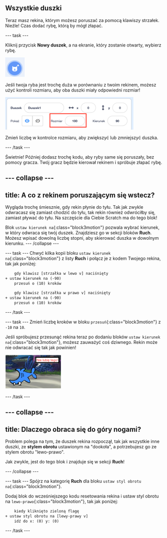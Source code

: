 ## Wszystkie duszki

Teraz masz rekina, którym możesz poruszać za pomocą klawiszy strzałek. Nieźle! Czas dodać rybę, którą by mógł złapać.

--- task ---

Kliknij przycisk **Nowy duszek**, a na ekranie, który zostanie otwarty, wybierz rybę.

![Przycisk nowy duszek](images/spritesNewFromLibrary.png)

Jeśli twoja ryba jest trochę duża w porównaniu z twoim rekinem, możesz użyć kontroli rozmiaru, aby oba duszki miały odpowiedni rozmiar!

![Kontrola rozmiaru duszka](images/sprites2.png)

Zmień liczbę w kontrolce rozmiaru, aby zwiększyć lub zmniejszyć duszka.

--- /task ---

Świetnie! Później dodasz trochę kodu, aby ryby same się poruszały, bez pomocy gracza. Twój gracz będzie kierował rekinem i spróbuje złapać rybę.

--- collapse ---
---
title: A co z rekinem poruszającym się wstecz?
---

Wygląda trochę śmiesznie, gdy rekin płynie do tyłu. Tak jak zwykle odwracasz się zamiast chodzić do tyłu, tak rekin również odwróciłby się, zamiast pływać do tyłu. Na szczęście dla Ciebie Scratch ma do tego blok!

Blok `ustaw kierunek na`{:class="block3motion"} pozwala wybrać kierunek, w który odwraca się twój duszek. Znajdziesz go w sekcji bloków **Ruch**. Możesz wpisać dowolną liczbę stopni, aby skierować duszka w dowolnym kierunku. --- /collapse ---

--- task --- Chwyć kilka kopii bloku `ustaw kierunek na`{:class="block3motion"} z listy **Ruch** i połącz je z kodem Twojego rekina, tak jak poniżej:

```blocks3
    gdy klawisz [strzałka w lewo v] naciśnięty
+ ustaw kierunek na (-90)
    przesuń o (10) kroków
```

```blocks3
    gdy klawisz [strzałka w prawo v] naciśnięty
+ ustaw kierunek na (-90)
    przesuń o (10) kroków
```

--- /task ---

--- task --- Zmień liczbę kroków w bloku `przesuń`{:class="block3motion"} z `-10` na `10`.

Jeśli spróbujesz przesunąć rekina teraz po dodaniu bloków `ustaw kierunek na`{:class="block3motion"}, możesz zauważyć coś dziwnego. Rekin może nie odwracać się tak jak powinien!

![Rekin do góry nogami](images/spritesUpsideDown.png)

--- /task ---

--- collapse ---
---
title: Dlaczego obraca się do góry nogami?
---

Problem polega na tym, że duszek rekina rozpoczął, tak jak wszystkie inne duszki, ze **stylem obrotu** ustawionym na "dookoła", a potrzebujesz go ze stylem obrotu "lewo-prawo".

Jak zwykle, jest do tego blok i znajduje się w sekcji **Ruch**!

--- /collapse ---

--- task --- Spójrz na kategorię **Ruch** dla bloku `ustaw styl obrotu na`{:class="block3motion"}.

Dodaj blok do wcześniejszego kodu resetowania rekina i ustaw styl obrotu na `lewo-prawo`{:class="block3motion"}, tak jak poniżej:

```blocks3
    kiedy kliknięto zieloną flagę
+ ustaw styl obrotu na [lewy-prawy v]
    idź do x: (0) y: (0)
```

--- /task ---
